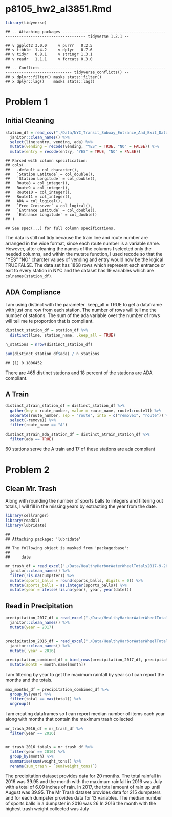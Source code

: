 p8105\_hw2\_al3851.Rmd
================

``` r
library(tidyverse)
```

    ## -- Attaching packages -------------------------------------------------------------------------------- tidyverse 1.2.1 --

    ## v ggplot2 3.0.0     v purrr   0.2.5
    ## v tibble  1.4.2     v dplyr   0.7.6
    ## v tidyr   0.8.1     v stringr 1.3.1
    ## v readr   1.1.1     v forcats 0.3.0

    ## -- Conflicts ----------------------------------------------------------------------------------- tidyverse_conflicts() --
    ## x dplyr::filter() masks stats::filter()
    ## x dplyr::lag()    masks stats::lag()

Problem 1
=========

Initial Cleaning
----------------

``` r
station_df = read_csv("./Data/NYC_Transit_Subway_Entrance_And_Exit_Data.csv") %>%
  janitor::clean_names() %>%
  select(line:entry, vending, ada) %>%
  mutate(vending = recode(vending, "YES" = TRUE, "NO" = FALSE)) %>%
  mutate(entry = recode(entry, "YES" = TRUE, "NO" = FALSE))
```

    ## Parsed with column specification:
    ## cols(
    ##   .default = col_character(),
    ##   `Station Latitude` = col_double(),
    ##   `Station Longitude` = col_double(),
    ##   Route8 = col_integer(),
    ##   Route9 = col_integer(),
    ##   Route10 = col_integer(),
    ##   Route11 = col_integer(),
    ##   ADA = col_logical(),
    ##   `Free Crossover` = col_logical(),
    ##   `Entrance Latitude` = col_double(),
    ##   `Entrance Longitude` = col_double()
    ## )

    ## See spec(...) for full column specifications.

The data is still not tidy because the train line and route number are arranged in the wide format, since each route number is a variable name. However, after cleaning the names of the columns I selected only the needed columns, and within the mutate function, I used recode so that the "YES" "NO" charcter values of vending and entry would now be the logical TRUE FALSE. The data set has 1868 rows which represent each entrance or exit to every station in NYC and the dataset has 19 variables which are `colnames(station_df)`.

ADA Compliance
--------------

I am using distinct with the parameter .keep\_all = TRUE to get a dataframe with just one row from each station. The number of rows will tell me the number of stations. The sum of the ada variable over the number of rows will tell me te proportion that is compliant.

``` r
distinct_station_df = station_df %>%
  distinct(line, station_name, .keep_all = TRUE)

n_stations = nrow(distinct_station_df)

sum(distinct_station_df$ada) / n_stations
```

    ## [1] 0.1806452

There are 465 distinct stations and 18 percent of the stations are ADA compliant.

A Train
-------

``` r
distinct_atrain_station_df = distinct_station_df %>%
  gather(key = route_number, value = route_name, route1:route11) %>%
  separate(route_number, sep = "route", into = c("remove1", "route")) %>%
  select(-remove1) %>%
  filter(route_name == "A")

distinct_atrain_ada_station_df = distinct_atrain_station_df %>%
  filter(ada == TRUE)
```

60 stations serve the A train and 17 of these stations are ada compliant

Problem 2
=========

Clean Mr. Trash
---------------

Along with rounding the number of sports balls to integers and filtering out totals, I will fill in the missing years by extracting the year from the date.

``` r
library(cellranger)
library(readxl)
library(lubridate)
```

    ## 
    ## Attaching package: 'lubridate'

    ## The following object is masked from 'package:base':
    ## 
    ##     date

``` r
mr_trash_df = read_excel("./Data/HealthyHarborWaterWheelTotals2017-9-26.xlsx", skip = 1, sheet = 1, range = "A2:N256") %>%
  janitor::clean_names() %>%
  filter(!is.na(dumpster)) %>%
  mutate(sports_balls = round(sports_balls, digits = 0)) %>%
  mutate(sports_balls = as.integer(sports_balls)) %>%
  mutate(year = ifelse(!is.na(year), year, year(date)))
```

Read in Precipitation
---------------------

``` r
precipitation_2017_df = read_excel("./Data/HealthyHarborWaterWheelTotals2017-9-26.xlsx", skip = 1, sheet = 3, range = "A2:B10") %>%
  janitor::clean_names() %>%
  mutate(year = 2017)


precipitation_2016_df = read_excel("./Data/HealthyHarborWaterWheelTotals2017-9-26.xlsx", skip = 1, sheet = 4, range = "A2:B14") %>%
  janitor::clean_names() %>%
  mutate( year = 2016)

precipitation_combined_df = bind_rows(precipitation_2017_df, precipitation_2016_df) %>%
  mutate(month = month.name[month])
```

I am filtering by year to get the maximum rainfall by year so I can report the months and the totals.

``` r
max_months_df = precipitation_combined_df %>%
  group_by(year) %>%
  filter(total == max(total)) %>%
  ungroup()
```

I am creating dataframes so I can report median number of items each year along with months that contain the maximum trash collected

``` r
mr_trash_2016_df = mr_trash_df %>%
  filter(year == 2016)


mr_trash_2016_totals = mr_trash_df %>%
  filter(year == 2016) %>%
  group_by(month) %>%
  summarise(sum(weight_tons)) %>%
  rename(sum_trash = `sum(weight_tons)`)
```

The precipitation dataset provides data for 20 months. The total rainfall in 2016 was 39.95 and the month with the maximum rainfall in 2016 was July with a total of 6.09 inches of rain. In 2017, the total amount of rain up until August was 39.95. The Mr Trash dataset provides data for 215 dumpsters and for each dumpster provides data for 13 variables. The median number of sports balls in a dumpster in 2016 was 26 In 2016 the month with the highest trash weight collected was July
